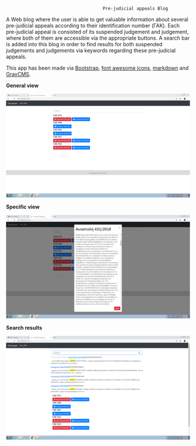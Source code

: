 										 Pre-judicial appeals Blog
										
A Web blog where the user is able to get valuable information about several pre-judicial appeals according to their identification number (ΓΑΚ). Each pre-judicial appeal is consisted of its suspended judgement and judgement, where both of them are accessible via the appropriate buttons. A search bar is added into this blog in order to find results for both suspended judgements and judgements via keywords regarding these pre-judicial appeals.

This app has been made via [Bootstrap](https://getbootstrap.com/), [font awesome icons](https://fontawesome.com/), [markdown](https://www.markdownguide.org/) and [GravCMS](https://getgrav.org/).

**General view**

![](img/img1.png)

**Specific view**

![](img/img2.png)

**Search results**

![](img/img3.png)


